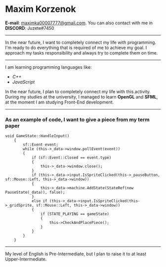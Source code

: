 Maxim Korzenok
============
**E-mail**: maximka00007777@gmail.com. You can also contact with me in **DISCORD**: Juzete#7450

---
In the near future, I want to completely connect my life with programming. I'm ready to do everything that is required of me to achieve my goal. I approach my tasks responsibility and always try to complete them on time.

---
I am learning programming languages like:
* *C++* 
* *JavaScript*

In the near future, I plan to completely connect my life with this activity.
During my studies at the university, I managed to learn **OpenGL** and **SFML**, at the moment I am studying Front-End development.

---
### As an example of code, I want to give a piece from my term paper ###

```
void GameState::HandleInput()
	{
		sf::Event event;
		while (this->_data->window.pollEvent(event))
		{
			if (sf::Event::Closed == event.type)
			{
				this->_data->window.close();
			}
			if (this->_data->input.IsSpriteClicked(this->_pauseButton, sf::Mouse::Left, this->_data->window))
			{
				this->_data->machine.AddState(StateRef(new PauseState(_data)), false);
			}
			else if (this->_data->input.IsSpriteClicked(this->_gridSprite, sf::Mouse::Left, this->_data->window))
			{
				if (STATE_PLAYING == gameState)
				{
					this->CheckAndPlacePiece();
				}
			}
		}
	}
```
---

My level of English is Pre-Intermediate, but I plan to raise it to at least Upper-Intermediate.
